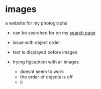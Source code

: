 # images
a website for my photographs
- can be searched for on my [search page](https://skparab1.github.io/search)

- issue with object order
- text is displayed before images
- trying figcaption with all images
  - doesnt seem to work 
  - the order of objects is off
  - it
